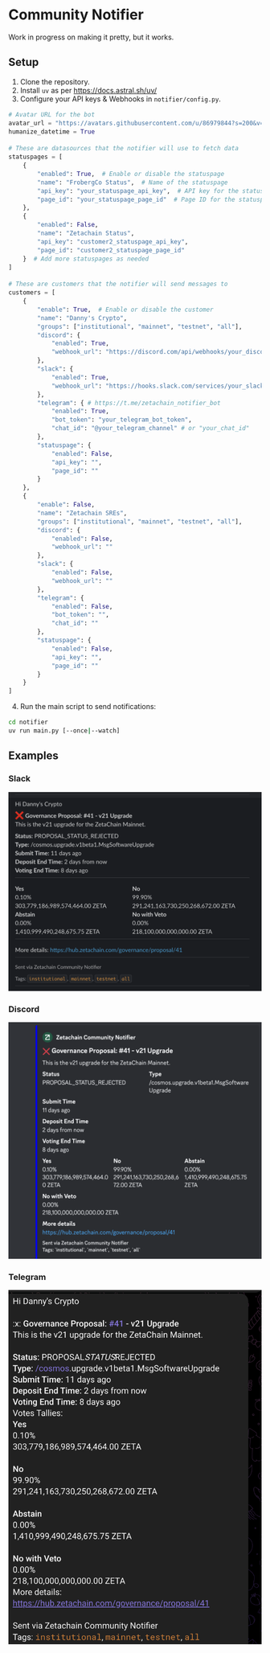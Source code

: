 # Community Notifier

Work in progress on making it pretty, but it works.

## Setup

1. Clone the repository.
2. Install `uv` as per https://docs.astral.sh/uv/
3. Configure your API keys & Webhooks in `notifier/config.py`.

~~~python
# Avatar URL for the bot
avatar_url = "https://avatars.githubusercontent.com/u/86979844?s=200&v=4"
humanize_datetime = True

# These are datasources that the notifier will use to fetch data
statuspages = [
    {
        "enabled": True,  # Enable or disable the statuspage
        "name": "FrobergCo Status",  # Name of the statuspage
        "api_key": "your_statuspage_api_key",  # API key for the statuspage
        "page_id": "your_statuspage_page_id"  # Page ID for the statuspage
    },
    {
        "enabled": False,
        "name": "Zetachain Status",
        "api_key": "customer2_statuspage_api_key",
        "page_id": "customer2_statuspage_page_id"
    }  # Add more statuspages as needed
]

# These are customers that the notifier will send messages to
customers = [
    {
        "enable": True,  # Enable or disable the customer
        "name": "Danny's Crypto",
        "groups": ["institutional", "mainnet", "testnet", "all"],
        "discord": {
            "enabled": True,
            "webhook_url": "https://discord.com/api/webhooks/your_discord_webhook_url"
        },
        "slack": {
            "enabled": True,
            "webhook_url": "https://hooks.slack.com/services/your_slack_webhook_url"
        },
        "telegram": { # https://t.me/zetachain_notifier_bot
            "enabled": True,
            "bot_token": "your_telegram_bot_token",
            "chat_id": "@your_telegram_channel" # or "your_chat_id"
        },
        "statuspage": {
            "enabled": False,
            "api_key": "",
            "page_id": ""
        }
    },
    {
        "enable": False,
        "name": "Zetachain SREs",
        "groups": ["institutional", "mainnet", "testnet", "all"],
        "discord": {
            "enabled": False,
            "webhook_url": ""
        },
        "slack": {
            "enabled": False,
            "webhook_url": ""
        },
        "telegram": {
            "enabled": False,
            "bot_token": "",
            "chat_id": ""
        },
        "statuspage": {
            "enabled": False,
            "api_key": "",
            "page_id": ""
        }
    }
]
~~~

4. Run the main script to send notifications:

```sh
cd notifier
uv run main.py [--once|--watch]
```

## Examples

### Slack
![Governance Slack Example](assets/governance_slack.png)

### Discord
![Discord Example](assets/governance_discord.png)

### Telegram
![Telegram Example](assets/governance_telegram.png)
